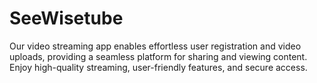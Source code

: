 # SeeWisetube
Our video streaming app enables effortless user registration and video uploads, providing a seamless platform for sharing and viewing content. Enjoy high-quality streaming, user-friendly features, and secure access.
